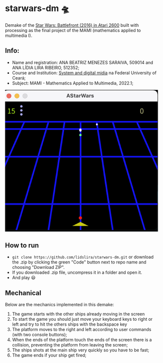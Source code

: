 # starwars-dm 🛸
 Demake of the [Star Wars: Battlefront (2016) in Atari 2600](https://www.youtube.com/watch?v=OXIa-AseW3I) built with processing as the final project of the MAMI (mathematics applied to multimedia I).
 
 ## Info:
* Name and registration: ANA BEATRIZ MENEZES SARAIVA, 509014 and ANA LÍDIA LIRA RIBEIRO, 512352;
* Course and Institution: [System and digital midia](https://smd.ufc.br/pt/sobre-o-curso/) na Federal University of Ceará;
* Subject: MAMI - Mathematics Applied to Multimedia, 2022.1;

![](starwars-dm.png)

## How to run
- `git clone https://github.com/lidslira/starwars-dm.git` or download the .zip by clicking the green "Code" button next to repo name and choosing "Download ZIP".
- If you downloaded .zip file, uncompress it in a folder and open it.
- And play :smiley:

## Mechanical
Below are the mechanics implemented in this demake: 

1. The game starts with the other ships already moving in the screen
1. To start the game you should just move your keyboard keys to right or left and try to hit the others ships with the backspace key
1. The platform moves to the right and left according to user commands (with two console buttons);
1. When the ends of the platform touch the ends of the screen there is a collision, preventing the platform from leaving the screen;
1. The ships shots at the main ship very quickly so you have to be fast;
1. The game ends if your ship get fired;
